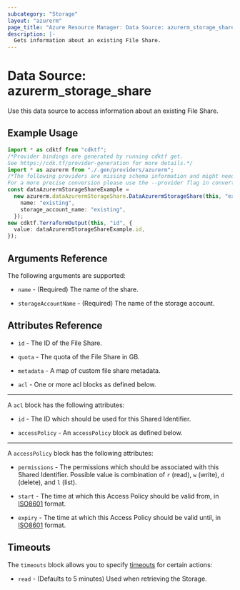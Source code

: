 ```yaml
---
subcategory: "Storage"
layout: "azurerm"
page_title: "Azure Resource Manager: Data Source: azurerm_storage_share"
description: |-
  Gets information about an existing File Share.
---
```


# Data Source: azurerm\_storage\_share

Use this data source to access information about an existing File Share.

## Example Usage

```typescript
import * as cdktf from "cdktf";
/*Provider bindings are generated by running cdktf get.
See https://cdk.tf/provider-generation for more details.*/
import * as azurerm from "./.gen/providers/azurerm";
/*The following providers are missing schema information and might need manual adjustments to synthesize correctly: azurerm.
For a more precise conversion please use the --provider flag in convert.*/
const dataAzurermStorageShareExample =
  new azurerm.dataAzurermStorageShare.DataAzurermStorageShare(this, "example", {
    name: "existing",
    storage_account_name: "existing",
  });
new cdktf.TerraformOutput(this, "id", {
  value: dataAzurermStorageShareExample.id,
});

```

## Arguments Reference

The following arguments are supported:

*   `name` - (Required) The name of the share.

*   `storageAccountName` - (Required) The name of the storage account.

## Attributes Reference

*   `id` - The ID of the File Share.

*   `quota` - The quota of the File Share in GB.

*   `metadata` - A map of custom file share metadata.

*   `acl` - One or more acl blocks as defined below.

***

A `acl` block has the following attributes:

*   `id` - The ID which should be used for this Shared Identifier.

*   `accessPolicy` - An `accessPolicy` block as defined below.

***

A `accessPolicy` block has the following attributes:

*   `permissions` - The permissions which should be associated with this Shared Identifier. Possible value is combination of `r` (read), `w` (write), `d` (delete), and `l` (list).

*   `start` - The time at which this Access Policy should be valid from, in [ISO8601](https://en.wikipedia.org/wiki/ISO_8601) format.

*   `expiry` - The time at which this Access Policy should be valid until, in [ISO8601](https://en.wikipedia.org/wiki/ISO_8601) format.

## Timeouts

The `timeouts` block allows you to specify [timeouts](https://www.terraform.io/language/resources/syntax#operation-timeouts) for certain actions:

* `read` - (Defaults to 5 minutes) Used when retrieving the Storage.
